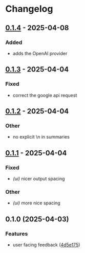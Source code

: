 # Changelog

## [0.1.4](https://github.com/jessebmiller/volition/compare/volition-core-v0.1.3...volition-core-v0.1.4) - 2025-04-08

### Added

- adds the OpenAI provider

## [0.1.3](https://github.com/jessebmiller/volition/compare/volition-core-v0.1.2...volition-core-v0.1.3) - 2025-04-04

### Fixed

- correct the google api request

## [0.1.2](https://github.com/jessebmiller/volition/compare/volition-core-v0.1.1...volition-core-v0.1.2) - 2025-04-04

### Other

- no explicit \n in summaries

## [0.1.1](https://github.com/jessebmiller/volition/compare/volition-core-v0.1.0...volition-core-v0.1.1) - 2025-04-04

### Fixed

- *(ui)* nicer output spacing

### Other

- *(ui)* more nice spacing

## 0.1.0 (2025-04-03)


### Features

* user facing feedback ([4d5e175](https://github.com/jessebmiller/volition/commit/4d5e175e6d709eb0cea26504dee1d3dadb2dbeb0))
